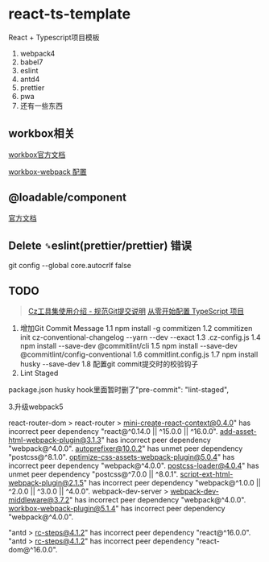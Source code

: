 # react-ts-template

React + Typescript项目模板

1. webpack4
2. babel7
3. eslint
4. antd4
5. prettier
6. pwa
7. 还有一些东西

## workbox相关

[workbox官方文档](https://developers.google.com/web/tools/workbox/guides/get-started)

[workbox-webpack 配置](https://developers.google.com/web/tools/workbox/modules/workbox-webpack-plugin)

## @loadable/component

[官方文档](https://loadable-components.com/docs/getting-started/)

## Delete `␍`eslint(prettier/prettier) 错误

git config --global core.autocrlf false

## TODO

>[Cz工具集使用介绍 - 规范Git提交说明](https://juejin.im/post/6844903831893966856)
>[从零开始配置 TypeScript 项目](https://juejin.im/post/6856410900577026061)

1. 增加Git Commit Message
  1.1 npm install -g commitizen
  1.2 commitizen init cz-conventional-changelog --yarn --dev --exact
  1.3 .cz-config.js
  1.4 npm install --save-dev @commitlint/cli
  1.5 npm install --save-dev @commitlint/config-conventional
  1.6 commitlint.config.js
  1.7 npm install husky --save-dev
  1.8 配置git commit提交时的校验钩子
2. Lint Staged

package.json husky hook里面暂时删了"pre-commit": "lint-staged",

3.升级webpack5

react-router-dom > react-router > mini-create-react-context@0.4.0" has incorrect peer dependency "react@^0.14.0 || ^15.0.0 || ^16.0.0".
add-asset-html-webpack-plugin@3.1.3" has incorrect peer dependency "webpack@^4.0.0".
autoprefixer@10.0.2" has unmet peer dependency "postcss@^8.1.0".
optimize-css-assets-webpack-plugin@5.0.4" has incorrect peer dependency "webpack@^4.0.0".
postcss-loader@4.0.4" has unmet peer dependency "postcss@^7.0.0 || ^8.0.1".
script-ext-html-webpack-plugin@2.1.5" has incorrect peer dependency "webpack@^1.0.0 || ^2.0.0 || ^3.0.0 || ^4.0.0".
webpack-dev-server > webpack-dev-middleware@3.7.2" has incorrect peer dependency "webpack@^4.0.0".
workbox-webpack-plugin@5.1.4" has incorrect peer dependency "webpack@^4.0.0".

"antd > rc-steps@4.1.2" has incorrect peer dependency "react@^16.0.0".
"antd > rc-steps@4.1.2" has incorrect peer dependency "react-dom@^16.0.0".

